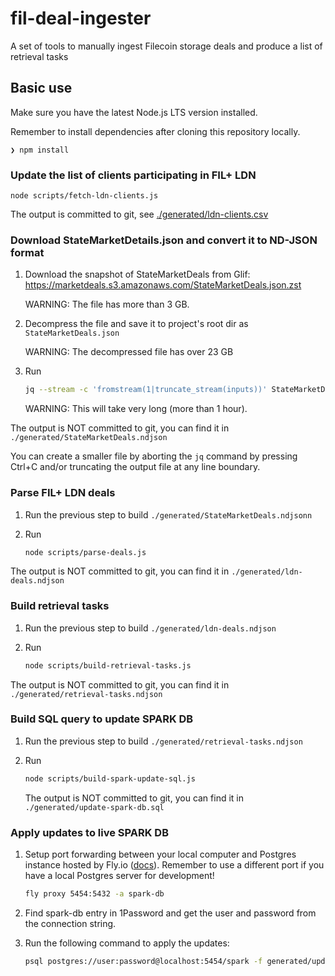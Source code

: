 # fil-deal-ingester

A set of tools to manually ingest Filecoin storage deals and produce a list of retrieval tasks

## Basic use

Make sure you have the latest Node.js LTS version installed.

Remember to install dependencies after cloning this repository locally.

```
❯ npm install
```

### Update the list of clients participating in FIL+ LDN

```
node scripts/fetch-ldn-clients.js
```

The output is committed to git, see [./generated/ldn-clients.csv](./generated/ldn-clients.csv)

### Download StateMarketDetails.json and convert it to ND-JSON format

1. Download the snapshot of StateMarketDeals from Glif: https://marketdeals.s3.amazonaws.com/StateMarketDeals.json.zst

   WARNING: The file has more than 3 GB.

2. Decompress the file and save it to project's root dir as `StateMarketDeals.json`

   WARNING: The decompressed file has over 23 GB

3. Run

   ```sh
   jq --stream -c 'fromstream(1|truncate_stream(inputs))' StateMarketDeals.json > generated/StateMarketDeals.ndjson
   ```

   WARNING: This will take very long (more than 1 hour).

The output is NOT committed to git, you can find it in `./generated/StateMarketDeals.ndjson`

You can create a smaller file by aborting the `jq` command by pressing Ctrl+C and/or truncating the
output file at any line boundary.

### Parse FIL+ LDN deals

1. Run the previous step to build `./generated/StateMarketDeals.ndjsonn`


2. Run

   ```sh
   node scripts/parse-deals.js
   ```

The output is NOT committed to git, you can find it in `./generated/ldn-deals.ndjson`


### Build retrieval tasks

1. Run the previous step to build `./generated/ldn-deals.ndjson`

2. Run

   ```sh
   node scripts/build-retrieval-tasks.js
   ```

The output is NOT committed to git, you can find it in `./generated/retrieval-tasks.ndjson`

### Build SQL query to update SPARK DB

1. Run the previous step to build `./generated/retrieval-tasks.ndjson`

2. Run

   ```sh
   node scripts/build-spark-update-sql.js
   ```

   The output is NOT committed to git, you can find it in `./generated/update-spark-db.sql`

### Apply updates to live SPARK DB

1. Setup port forwarding between your local computer and Postgres instance hosted by Fly.io
  ([docs](https://fly.io/docs/postgres/connecting/connecting-with-flyctl/)). Remember to use a
  different port if you have a local Postgres server for development!

   ```sh
   fly proxy 5454:5432 -a spark-db
   ```

2. Find spark-db entry in 1Password and get the user and password from the connection string.

3. Run the following command to apply the updates:

   ```sh
   psql postgres://user:password@localhost:5454/spark -f generated/update-spark-db.sql
   ```
